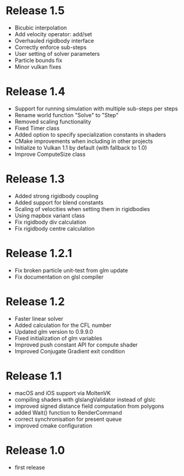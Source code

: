# Release 1.5

* Bicubic interpolation
* Add velocity operator: add/set
* Overhauled rigidbody interface
* Correctly enforce sub-steps
* User setting of solver parameters
* Particle bounds fix
* Minor vulkan fixes

# Release 1.4

* Support for running simulation with multiple sub-steps per steps
* Rename world function "Solve" to "Step"
* Removed scaling functionality
* Fixed Timer class
* Added option to specify specialization constants in shaders
* CMake improvements when including in other projects
* Initialize to Vulkan 1.1 by default (with fallback to 1.0)
* Improve ComputeSize class

# Release 1.3

* Added strong rigidbody coupling
* Added support for blend constants
* Scaling of velocities when setting them in rigidbodies
* Using mapbox variant class
* Fix rigidbody div calculation
* Fix rigidbody centre calculation

# Release 1.2.1

* Fix broken particle unit-test from glm update
* Fix documentation on glsl compiler

# Release 1.2

* Faster linear solver
* Added calculation for the CFL number
* Updated glm version to 0.9.9.0
* Fixed initialization of glm variables
* Improved push constant API for compute shader
* Improved Conjugate Gradient exit condition

# Release 1.1

* macOS and iOS support via MoltenVK
* compiling shaders with glslangValidator instead of glslc
* improved signed distance field computation from polygons
* added Wait() function to RenderCommand
* correct synchronisation for present queue
* improved cmake configuration

# Release 1.0

* first release
